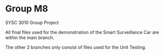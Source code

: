 # Group M8
SYSC 3010 Group Project

All final files used for the demonstration of the Smart Surveillance Car are within the main branch.

The other 2 branches only consist of files used for the Unit Testing.

